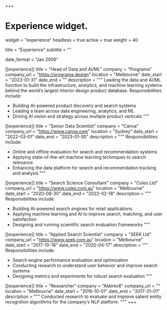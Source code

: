 +++
# Experience widget.
widget = "experience"
headless = true
active = true
weight = 40

title = "Experience"
subtitle = ""

date_format = "Jan 2006"

[[experience]]
  title = "Head of Data and AI/ML"
  company = "Programa"
  company_url = "https://programa.design"
  location = "Melbourne"
  date_start = "2023-01-31"
  date_end = ""
  description = """
  Leading the data and AI/ML function to build the infrastructure, analytics, and machine learning systems behind the world’s largest interior design product database. Responsibilities include:
  
  * Building AI-powered product discovery and search systems
  * Leading a team across data engineering, analytics, and ML
  * Driving AI vision and strategy across multiple product verticals
  """

[[experience]]
  title = "Senior Data Scientist"
  company = "Canva"
  company_url = "https://www.canva.com"
  location = "Sydney"
  date_start = "2022-03-01"
  date_end = "2023-01-30"
  description = """
  Responsibilities include:

  * Online and offline evaluation for search and recommendation systems
  * Applying state-of-the-art machine learning techniques to search relevance
  * Enhancing the data platform for search and recommendation tracking and analysis
  """

[[experience]]
  title = "Search Science Consultant"
  company = "Coles Ltd"
  company_url = "https://www.coles.com.au"
  location = "Melbourne"
  date_start = "2020-08-30"
  date_end = "2022-02-18"
  description = """
  Responsibilities include:

  * Building AI-powered search engines for retail applications
  * Applying machine learning and AI to improve search, matching, and user satisfaction
  * Designing and running scientific search evaluation frameworks
  """

[[experience]]
  title = "Applied Search Scientist"
  company = "SEEK Ltd"
  company_url = "https://www.seek.com.au"
  location = "Melbourne"
  date_start = "2017-10-16"
  date_end = "2020-04-17"
  description = """
  Responsibilities include:

  * Search engine performance evaluation and optimization
  * Conducting research to understand user behavior and improve search systems
  * Designing metrics and experiments for robust search evaluation
  """

[[experience]]
  title = "Researcher"
  company = "Abbrev8"
  company_url = ""
  location = "Melbourne"
  date_start = "2016-10-01"
  date_end = "2017-01-01"
  description = """
  Conducted research to evaluate and improve salient entity recognition algorithms for the company’s NLP platform.
  """
+++
